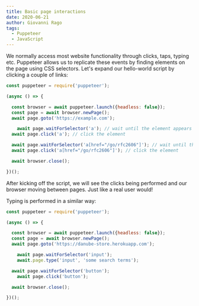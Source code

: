 ```yaml
---
title: Basic page interactions
date: 2020-06-21
author: Giovanni Rago
tags: 
  - Puppeteer
  - JavaScript
---
```


We normally access most website functionality through clicks, taps, typing etc. Puppeteer allows us to replicate these events by finding elements on the page using CSS selectors. Let's expand our hello-world script by clicking a couple of links:

```jsx
const puppeteer = require('puppeteer');

(async () => {

  const browser = await puppeteer.launch({headless: false});
  const page = await browser.newPage();
  await page.goto('https://example.com');

	await page.waitForSelector('a'); // wait until the element appears
  await page.click('a'); // click the element

  await page.waitForSelector('a[href="/go/rfc2606"]'); // wait until the element appears
  await page.click('a[href="/go/rfc2606"]'); // click the element

  await browser.close();

})();
```

After kicking off the script, we will see the clicks being performed and our browser moving between pages. Just like a real user would!

Typing is performed in a similar way:

```jsx
const puppeteer = require('puppeteer');

(async () => {

  const browser = await puppeteer.launch({headless: false});
  const page = await browser.newPage();
  await page.goto('https://danube-store.herokuapp.com');

	await page.waitForSelector('input');
	await.page.type('input', 'some search terms');

  await page.waitForSelector('button');
	await page.click('button');

  await browser.close();

})();
```